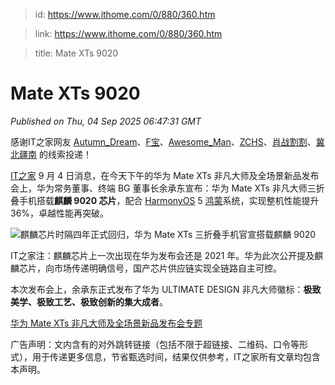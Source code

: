 > id: https://www.ithome.com/0/880/360.htm

> link: https://www.ithome.com/0/880/360.htm

> title: Mate XTs 9020

# Mate XTs 9020
_Published on Thu, 04 Sep 2025 06:47:31 GMT_

感谢IT之家网友 [Autumn\_Dream](https://m.ithome.com/html/app/open.html?url=ithome%3A%2F%2Fuserpage%3Fid%3D2158026)、[F宝](https://m.ithome.com/html/app/open.html?url=ithome%3A%2F%2Fuserpage%3Fid%3D2090954)、[Awesome\_Man](https://m.ithome.com/html/app/open.html?url=ithome%3A%2F%2Fuserpage%3Fid%3D1557758)、[ZCHS](https://m.ithome.com/html/app/open.html?url=ithome%3A%2F%2Fuserpage%3Fid%3D2005299)、[肖战割割](https://m.ithome.com/html/app/open.html?url=ithome%3A%2F%2Fuserpage%3Fid%3D1297186)、[冀北疆南](https://m.ithome.com/html/app/open.html?url=ithome%3A%2F%2Fuserpage%3Fid%3D2028227) 的线索投递！

[IT之家](https://www.ithome.com/) 9 月 4 日消息，在今天下午的华为 Mate XTs 非凡大师及全场景新品发布会上，华为常务董事、终端 BG 董事长余承东宣布：华为 Mate XTs 非凡大师三折叠手机搭载**麒麟 9020 芯片**，配合 [HarmonyOS](https://hmos.ithome.com/) 5 [鸿蒙](https://hmos.ithome.com/)系统，实现整机性能提升 36%，卓越性能再突破。

![](https://img.ithome.com/newsuploadfiles/2025/9/e26877ca-757c-4280-b867-bd401b291ce5.jpg?x-bce-process=image/format,f_auto "麒麟芯片时隔四年正式回归，华为 Mate XTs 三折叠手机官宣搭载麒麟 9020")

IT之家注：麒麟芯片上一次出现在华为发布会还是 2021 年。华为此次公开提及麒麟芯片，向市场传递明确信号，国产芯片供应链实现全链路自主可控。

本次发布会上，余承东正式发布了华为 ULTIMATE DESIGN 非凡大师徽标：**极致美学、极致工艺、极致创新的集大成者**。

[华为 Mate XTs 非凡大师及全场景新品发布会专题](https://www.ithome.com/zt/huaweimatexts/)

广告声明：文内含有的对外跳转链接（包括不限于超链接、二维码、口令等形式），用于传递更多信息，节省甄选时间，结果仅供参考，IT之家所有文章均包含本声明。
